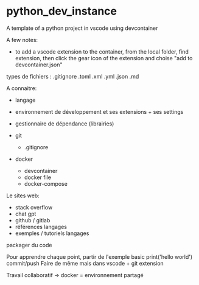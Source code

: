 # python_dev_instance
A template of a python project in vscode using devcontainer

A few notes:
- to add a vscode extension to the container, from the local folder, find extension, then  click the gear icon of the extension and choise "add to devcontainer.json"


types de fichiers : 
.gitignore
.toml
.xml
.yml
.json
.md

A connaitre:
- langage
- environnement de développement et ses extensions + ses settings
- gestionnaire de dépendance (librairies)
- git
    - .gitignore

- docker
    - devcontainer
    - docker file
    - docker-compose

Le sites web:
- stack overflow
- chat gpt
- github / gitlab
- références langages
- exemples / tutoriels langages

packager du code


Pour apprendre chaque point, partir de l'exemple basic print('hello world')
commit/push
Faire de même mais dans vscode + git extension

Travail collaboratif -> docker = environnement partagé



